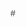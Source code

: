 #<!DOCTYPE html>
<html lang="en">
<head>
    <meta charset="UTF-8">
    <meta name="viewport" content="width=device-width, initial-scale=1.0">
    <title>Google Scholar Researcher Viewer</title>
    <style>
        body {
            font-family: Arial, sans-serif;
            line-height: 1.6;
            margin: 0;
            padding: 20px;
            color: #333;
            max-width: 1200px;
            margin: 0 auto;
        }
        
        h1 {
            color: #1a0dab;
            border-bottom: 2px solid #1a0dab;
            padding-bottom: 10px;
        }
        
        h2 {
            color: #1a0dab;
            margin-top: 30px;
        }
        
        h3 {
            color: #555;
        }
        
        .feature-list, .tech-list {
            background: #f8f9fa;
            padding: 15px;
            border-left: 4px solid #1a0dab;
            margin: 20px 0;
        }
        
        .project-structure {
            background: #f5f5f5;
            padding: 15px;
            border: 1px solid #ddd;
            font-family: monospace;
            white-space: pre;
            overflow-x: auto;
            margin: 20px 0;
        }
        
        .code-block {
            background: #2d2d2d;
            color: #f8f8f2;
            padding: 15px;
            border-radius: 5px;
            overflow-x: auto;
            margin: 20px 0;
            font-family: monospace;
        }
        
        .step {
            background: #fff;
            border: 1px solid #ddd;
            padding: 15px;
            margin: 15px 0;
            border-radius: 5px;
        }
        
        .step-number {
            background: #1a0dab;
            color: white;
            padding: 5px 10px;
            border-radius: 3px;
            font-weight: bold;
            display: inline-block;
            margin-right: 10px;
        }
    </style>
</head>
<body>
    <h1>Google Scholar Researcher Viewer</h1>
    
    <p>A Java application that retrieves and displays information about researchers from Google Scholar using the SerpAPI. The application provides both console and graphical user interfaces for viewing researcher details.</p>
    
    <h2>Features</h2>
    <div class="feature-list">
        <ul>
            <li>Search researchers by their Google Scholar Author ID</li>
            <li>Retrieve comprehensive researcher details including:
                <ul>
                    <li>Full name</li>
                    <li>Total citation count</li>
                    <li>List of published articles with titles, publication years, and citation counts</li>
                </ul>
            </li>
            <li>Dual interface support: console-based and GUI-based</li>
            <li>Comprehensive error handling with user-friendly messages</li>
            <li>JSON parsing for efficient data processing</li>
        </ul>
    </div>
    
    <h2>Technologies Used</h2>
    <div class="tech-list">
        <ul>
            <li>Java 17+</li>
            <li>Swing (for GUI components)</li>
            <li>Apache HttpClient 5 (for HTTP requests)</li>
            <li>Jackson Databind (for JSON parsing)</li>
            <li>SerpAPI (Google Scholar API provider)</li>
        </ul>
    </div>
    
    <h2>Project Structure</h2>
    <div class="project-structure">
src/main/java/com/nao/
│
├── App.java                    # Application entry point
│
├── controller/
│   └── ResearcherController.java    # Links service, console, and GUI
│
├── model/
│   ├── Article.java            # Represents a research article
│   └── Researcher.java         # Represents a researcher
│
├── service/
│   └── ScholarAPIService.java  # Handles API calls and JSON parsing
│
└── view/
    ├── ResearcherGUI.java      # Swing-based GUI implementation
    └── ResearcherView.java     # Console-based view implementation
    </div>
    
    <h2>Setup & Installation</h2>
    
    <h3>Prerequisites</h3>
    <ul>
        <li>Java 17 or higher</li>
        <li>A valid SerpAPI key</li>
    </ul>
    
    <div class="step">
        <span class="step-number">1</span>
        <strong>Clone the repository</strong>
        <div class="code-block">
git clone https://github.com/yourusername/google-scholar-viewer.git
cd google-scholar-viewer
        </div>
    </div>
    
    <div class="step">
        <span class="step-number">2</span>
        <strong>Open the project in your preferred IDE</strong> (IntelliJ IDEA, Eclipse, VS Code, etc.)
    </div>
    
    <div class="step">
        <span class="step-number">3</span>
        <strong>Configure dependencies</strong>
        <p>Add the following libraries to your project:</p>
        <ul>
            <li>Apache HttpClient 5</li>
            <li>Jackson Databind</li>
        </ul>
        <p>If using Maven, add these dependencies to your <code>pom.xml</code>:</p>
        <div class="code-block">
&lt;dependency&gt;
    &lt;groupId&gt;com.fasterxml.jackson.core&lt;/groupId&gt;
    &lt;artifactId&gt;jackson-databind&lt;/artifactId&gt;
    &lt;version&gt;2.16.1&lt;/version&gt;
&lt;/dependency&gt;
&lt;dependency&gt;
    &lt;groupId&gt;org.apache.httpcomponents.client5&lt;/groupId&gt;
    &lt;artifactId&gt;httpclient5&lt;/artifactId&gt;
    &lt;version&gt;5.3&lt;/version&gt;
&lt;/dependency&gt;
        </div>
    </div>
    
    <div class="step">
        <span class="step-number">4</span>
        <strong>Configure your API key</strong>
        <p>Open <code>ScholarAPIService.java</code> and replace <code>YOUR_API_KEY_HERE</code> with your actual SerpAPI key.</p>
    </div>
    
    <h2>Usage</h2>
    
    <h3>Running the Application</h3>
    <ol>
        <li>Execute the main class: <code>App.java</code></li>
        <li>The GUI window will open automatically</li>
        <li>Enter a Google Scholar Author ID (example: <code>Vz3qkF8AAAAJ</code>) in the search field</li>
        <li>Click the "Search Author" button to retrieve and display researcher information</li>
    </ol>
    
    <h3>Output</h3>
    <ul>
        <li>Researcher's name and total citation count displayed in the left panel</li>
        <li>Comprehensive list of articles displayed in a table format</li>
        <li>Results are simultaneously printed to the console for reference</li>
    </ul>
    
    <h2>Error Handling</h2>
    <p>The application includes robust error handling for:</p>
    <ul>
        <li>Invalid Author IDs</li>
        <li>API connection issues</li>
        <li>JSON parsing errors</li>
        <li>Network connectivity problems</li>
    </ul>
    <p>Meaningful error messages are displayed in both the GUI and console interfaces.</p>
</body>
</html>
